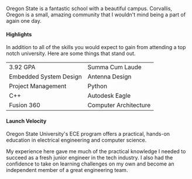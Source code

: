 Oregon State is a fantastic school with a beautiful campus. Corvallis, Oregon is a small, amazing community that I wouldn't mind being a part of again one day.

#### Highlights

In addition to all of the skills you would expect to gain from attending a top notch university. Here are some things that stand out.

|   |  |
|---|---|
|3.92 GPA| Summa Cum Laude|
| Embedded System Design | Antenna Design  |
| Project Management | Python  |
| C++ | Autodesk Eagle  |
| Fusion 360 | Computer Architecture |

#### Launch Velocity

Oregon State University's ECE program offers a practical, hands-on education in electrical engineering and computer science.

My experience here gave me much of the practical knowledge I needed to succeed as a fresh junior engineer in the tech industry. I also had the confidence to take on learning challenges on my own and become an independent member of a great engineering team.
